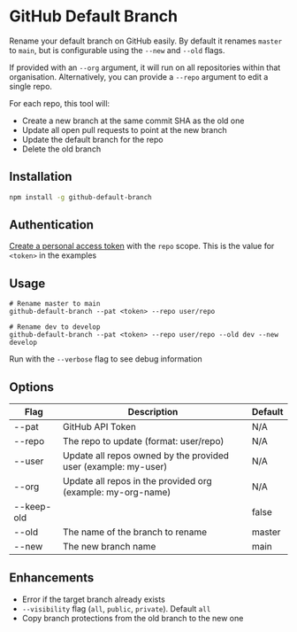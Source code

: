 # GitHub Default Branch

Rename your default branch on GitHub easily. By default it renames `master` to `main`, but is configurable using the `--new` and `--old` flags.

If provided with an `--org` argument, it will run on all repositories within that organisation. Alternatively, you can provide a `--repo` argument to edit a single repo.

For each repo, this tool will:

- Create a new branch at the same commit SHA as the old one
- Update all open pull requests to point at the new branch
- Update the default branch for the repo
- Delete the old branch

## Installation

```bash
npm install -g github-default-branch
```

## Authentication

[Create a personal access token](https://github.com/settings/tokens/new) with the `repo` scope. This is the value for `<token>` in the examples

## Usage

```
# Rename master to main
github-default-branch --pat <token> --repo user/repo

# Rename dev to develop
github-default-branch --pat <token> --repo user/repo --old dev --new develop
```

Run with the `--verbose` flag to see debug information

## Options

| Flag          | Description                                                    | Default |
| ------------- | -------------------------------------------------------------- | ------- |
| --pat <token> | GitHub API Token                                               | N/A     |
| --repo <name> | The repo to update (format: user/repo)                         | N/A     |
| --user <name> | Update all repos owned by the provided user (example: my-user) | N/A     |
| --org <name>  | Update all repos in the provided org (example: my-org-name)    | N/A     |
| --keep-old    |                                                                | false   |
| --old         | The name of the branch to rename                               | master  |
| --new         | The new branch name                                            | main    |

## Enhancements

- Error if the target branch already exists
- `--visibility` flag (`all`, `public`, `private`). Default `all`
- Copy branch protections from the old branch to the new one
